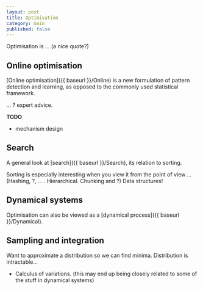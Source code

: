 ```yaml
---
layout: post
title: Optimisation
category: main
published: false
---
```


Optimisation is ... (a nice quote?)

<!-- Each section will derive gradient descent but start for different assumptions? -->

## Online optimisation

[Online optimisation]({{ baseurl }}/Online) is a new formulation of pattern detection and learning, as opposed to the commonly used statistical framework.

... ? expert advice.

__TODO__
<!--
Minimax …
The cool things. A partial derivative in game theory.
-->

* mechanism design

## Search

A general look at [search]({{ baseurl }}/Search), its relation to sorting.

Sorting is especially interesting when you view it from the point of view ... (Hashing, ?, ... . Hierarchical. Chunking and ?) Data structures!



## Dynamical systems


Optimisation can also be viewed as a [dynamical process]({{ baseurl }}/Dynamical).



## Sampling and integration

Want to approximate a distribution so we can find minima. Distribution is intractable...

* Calculus of variations. (this may end up being closely related to some of the stuff in dynamical systems)






<!--
* recursive optimisation
* path sgd
* homotopy opt
* convex // non-convex optimisation?
* RL? seems very close to core optimisation?
* Distributed
* Evolutionary
* -->
